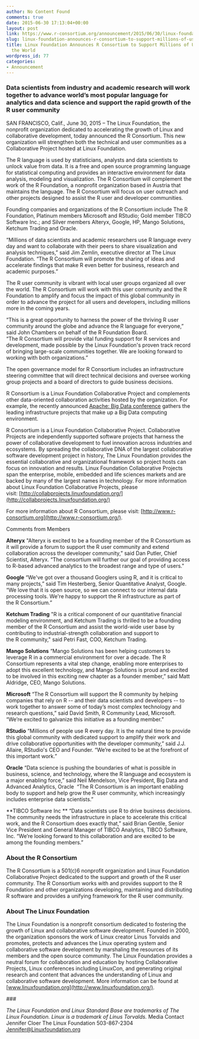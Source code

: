 ```yaml
---
author: No Content Found
comments: true
date: 2015-06-30 17:13:04+00:00
layout: post
link: https://www.r-consortium.org/announcement/2015/06/30/linux-foundation-announces-r-consortium-to-support-millions-of-users-around-the-world
slug: linux-foundation-announces-r-consortium-to-support-millions-of-users-around-the-world
title: Linux Foundation Announces R Consortium to Support Millions of Users Around
  the World
wordpress_id: 77
categories:
- Announcement
---
```


### Data scientists from industry and academic research will work together to advance world’s most popular language for analytics and data science and support the rapid growth of the R user community


SAN FRANCISCO, Calif., June 30, 2015 – The Linux Foundation, the nonprofit organization dedicated to accelerating the growth of Linux and collaborative development, today announced the R Consortium. This new organization will strengthen both the technical and user communities as a Collaborative Project hosted at Linux Foundation.

The R language is used by statisticians, analysts and data scientists to unlock value from data. It is a free and open source programming language for statistical computing and provides an interactive environment for data analysis, modeling and visualization. The R Consortium will complement the work of the R Foundation, a nonprofit organization based in Austria that maintains the language. The R Consortium will focus on user outreach and other projects designed to assist the R user and developer communities.

Founding companies and organizations of the R Consortium include The R Foundation, Platinum members Microsoft and RStudio; Gold member TIBCO Software Inc.; and Silver members Alteryx, Google, HP, Mango Solutions, Ketchum Trading and Oracle.

“Millions of data scientists and academic researchers use R language every day and want to collaborate with their peers to share visualization and analysis techniques,” said Jim Zemlin, executive director at The Linux Foundation. “The R Consortium will promote the sharing of ideas and accelerate findings that make R even better for business, research and academic purposes.”

The R user community is vibrant with local user groups organized all over the world. The R Consortium will work with this user community and the R Foundation to amplify and focus the impact of this global community in order to advance the project for all users and developers, including millions more in the coming years.

“This is a great opportunity to harness the power of the thriving R user community around the globe and advance the R language for everyone,” said John Chambers on behalf of the R Foundation Board. “The R Consortium will provide vital funding support for R services and development, made possible by the Linux Foundation's proven track record of bringing large-scale communities together. We are looking forward to working with both organizations.”

The open governance model for R Consortium includes an infrastructure steering committee that will direct technical decisions and oversee working group projects and a board of directors to guide business decisions.

R Consortium is a Linux Foundation Collaborative Project and complements other data-oriented collaboration activities hosted by the organization. For example, the recently announced [Apache: Big Data conference](http://events.linuxfoundation.org/events/apache-big-data-europe) gathers the leading infrastructure projects that make up a Big Data computing environment.

R Consortium is a Linux Foundation Collaborative Project. Collaborative Projects are independently supported software projects that harness the power of collaborative development to fuel innovation across industries and ecosystems. By spreading the collaborative DNA of the largest collaborative software development project in history, The Linux Foundation provides the essential collaborative and organizational framework so project hosts can focus on innovation and results. Linux Foundation Collaborative Projects span the enterprise, mobile, embedded and life sciences markets and are backed by many of the largest names in technology. For more information about Linux Foundation Collaborative Projects, please visit: [http://collabprojects.linuxfoundation.org/](http://collabprojects.linuxfoundation.org/)

For more information about R Consortium, please visit: [http://www.r-consortium.org](http://www.r-consortium.org/).

Comments from Members

**Alteryx**
"Alteryx is excited to be a founding member of the R Consortium as it will provide a forum to support the R user community and extend collaboration across the developer community,” said Dan Putler, Chief Scientist, Alteryx. “The consortium will further our goal of providing access to R-based advanced analytics to the broadest range and type of users."

**Google**
“We've got over a thousand Googlers using R, and it is critical to many projects,” said Tim Hesterberg, Senior Quantitative Analyst, Google. “We love that it is open source, so we can connect to our internal data processing tools. We're happy to support the R infrastructure as part of the R Consortium.”

**Ketchum Trading**
"R is a critical component of our quantitative financial modeling environment, and Ketchum Trading is thrilled to be a founding member of the R Consortium and assist the world-wide user base by contributing to industrial-strength collaboration and support to the R community," said Petri Fast, COO, Ketchum Trading.

**Mango Solutions**
“Mango Solutions has been helping customers to leverage R in a commercial environment for over a decade. The R Consortium represents a vital step change, enabling more enterprises to adopt this excellent technology, and Mango Solutions is proud and excited to be involved in this exciting new chapter as a founder member,” said Matt Aldridge, CEO, Mango Solutions.

**Microsoft**
“The R Consortium will support the R community by helping companies that rely on R -- and their data scientists and developers -- to work together to answer some of today’s most complex technology and research questions,” said David Smith, R Community Lead, Microsoft. “We’re excited to galvanize this initiative as a founding member.”

**RStudio**
“Millions of people use R every day. It is the natural time to provide this global community with dedicated support to amplify their work and drive collaborative opportunities with the developer community,” said J.J. Allaire, RStudio's CEO and Founder. “We’re excited to be at the forefront of this important work.”

**Oracle**
“Data science is pushing the boundaries of what is possible in business, science, and technology, where the R language and ecosystem is a major enabling force,” said Neil Mendelson, Vice President, Big Data and Advanced Analytics, Oracle  “The R Consortium is an important enabling body to support and help grow the R user community, which increasingly includes enterprise data scientists.”

**TIBCO Software Inc **
“Data scientists use R to drive business decisions. The community needs the infrastructure in place to accelerate this critical work, and the R Consortium does exactly that,” said Brian Gentile, Senior Vice President and General Manager of TIBCO Analytics, TIBCO Software, Inc. “We’re looking forward to this collaboration and are excited to be among the founding members.”


### About the R Consortium


The R Consortium is a 501(c)6 nonprofit organization and Linux Foundation Collaborative Project dedicated to the support and growth of the R user community. The R Consortium works with and provides support to the R Foundation and other organizations developing, maintaining and distributing R software and provides a unifying framework for the R user community.


### About The Linux Foundation


The Linux Foundation is a nonprofit consortium dedicated to fostering the growth of Linux and collaborative software development. Founded in 2000, the organization sponsors the work of Linux creator Linus Torvalds and promotes, protects and advances the Linux operating system and collaborative software development by marshaling the resources of its members and the open source community. The Linux Foundation provides a neutral forum for collaboration and education by hosting Collaborative Projects, Linux conferences including LinuxCon, and generating original research and content that advances the understanding of Linux and collaborative software development. More information can be found at [www.linuxfoundation.org](http://www.linuxfoundation.org/).

_###_

_The Linux Foundation and Linux Standard Base are trademarks of The Linux Foundation. Linux is a trademark of Linus Torvalds._
Media Contact
Jennifer Cloer
The Linux Foundation
503-867-2304
[Jennifer@Linuxfoundation.org](mailto:Jennifer@Linuxfoundation.org)
